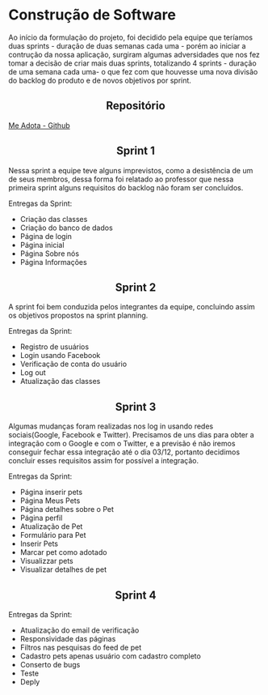 # Construção de Software

Ao início da formulação do projeto, foi decidido pela equipe que teríamos duas sprints - duração de duas semanas cada uma - porém ao iniciar a contrução da nossa aplicação, surgiram algumas adversidades que nos fez tomar a decisão de criar mais duas sprints, totalizando 4 sprints - duração de uma semana cada uma- o que fez com que houvesse uma nova divisão do backlog do produto e de novos objetivos por sprint.

## <center>Repositório</center>

<a href="https://github.com/Me-Adota/">Me Adota - Github</a> 

## <center>Sprint 1</center>

Nessa sprint a equipe teve alguns imprevistos, como a desistência de um de seus membros, dessa forma foi relatado ao professor que nessa primeira sprint alguns requisitos do backlog não foram ser concluídos. 

 Entregas da Sprint:

* Criação das classes
* Criação do banco de dados
* Página de login
* Página inicial
* Página Sobre nós
* Página Informações

## <center>Sprint 2</center>

A sprint foi bem conduzida pelos integrantes da equipe, concluindo assim os objetivos propostos na sprint planning.

Entregas da Sprint:

* Registro de usuários
* Login usando Facebook
* Verificação de conta do usuário
* Log out
* Atualização das classes 

## <center>Sprint 3</center>

Algumas mudanças foram realizadas nos log in usando redes sociais(Google, Facebook e Twitter). Precisamos de uns dias para obter a integração com o Google e com o Twitter, e a previsão é não iremos conseguir fechar essa integração até o dia 03/12, portanto decidimos concluir esses requisitos assim for possível a integração.

Entregas da Sprint:

* Página inserir pets
* Página Meus Pets
* Página detalhes sobre o Pet
* Página perfil
* Atualização de Pet
* Formulário para Pet
* Inserir Pets
* Marcar pet como adotado
* Visualizzar pets
* Visualizar detalhes de pet

## <center>Sprint 4</center>

Entregas da Sprint:

* Atualização do email de verificação
* Responsividade das páginas
* Filtros nas pesquisas do feed de pet
* Cadastro pets apenas usuário com cadastro completo
* Conserto de bugs
* Teste
* Deply